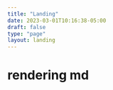 ```yaml
---
title: "Landing"
date: 2023-03-01T10:16:38-05:00
draft: false
type: "page"
layout: landing
---
```

# rendering md
